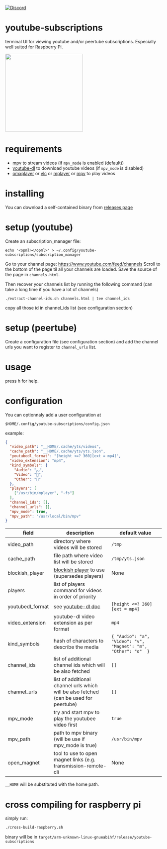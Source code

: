 [![Discord](https://img.shields.io/badge/discord--blue?logo=discord)](https://discord.gg/F684Y8rYwZ)

# youtube-subscriptions

terminal UI for viewing youtube and/or peertube subscriptions.
Especially well suited for Raspberry Pi.

<a href=https://youtu.be/WVZpqXBmB3U>
<img width=250 src="https://asciinema.org/a/6pXhdC6yCrAU7LrtpeUMPhMA0.svg"/>
</a>

# requirements

- [mpv](http://mpv.io) to stream videos (if `mpv_mode` is enabled (default))
- [youtube-dl](https://ytdl-org.github.io/youtube-dl/index.html) to download youtube videos (if `mpv_mode` is disabled)
- [omxplayer](https://www.raspberrypi.org/documentation/raspbian/applications/omxplayer.md) or [vlc](https://www.videolan.org) or [mplayer](http://www.mplayerhq.hu) or [mpv](http://mpv.io) to play videos

# installing

You can download a self-contained binary from [releases page](https://github.com/yazgoo/youtube-subscriptions/releases)

# setup (youtube)

Create an subscription_manager file:

```
echo '<opml></opml>' > ~/.config/youtube-subscriptions/subscription_manager
```

Go to your channel page: https://www.youtube.com/feed/channels
Scroll to the bottom of the page til all your channels are loaded.
Save the source of the page in `channels.html`.

Then recover your channels list by running the following command (can take a long time if you have a lot of channels) 

```
./extract-channel-ids.sh channels.html | tee channel_ids
```

copy all those id in channel_ids list (see configuration section)

# setup (peertube)

Create a configuration file (see configuration section)
and add the channel urls you want to register to `channel_urls` list.

# usage

press h for help.

# configuration

You can optionnaly add a user configuration at

`$HOME/.config/youtube-subscriptions/config.json`

example:

```json
{
  "video_path": "__HOME/.cache/yts/videos",
  "cache_path": "__HOME/.cache/yts/yts.json",
  "youtubedl_format": "[height <=? 360][ext = mp4]",
  "video_extension": "mp4",
  "kind_symbols": {
    "Audio": "ﱘ",
    "Video": "",
    "Other": ""
  },
  "players": [
    ["/usr/bin/mplayer", "-fs"]
  ],
  "channel_ids": [],
  "channel_urls": [],
  "mpv_mode": true,
  "mpv_path": "/usr/local/bin/mpv"
}

```

| field            | description                                                                                         | default value
| ------           | -----------                                                                                         | -------------
| video_path       | directory where videos will be stored                                                               | `/tmp`
| cache_path       | file path where video list will be stored                                                           | `/tmp/yts.json`
| blockish_player  | [blockish player](https://github.com/yazgoo/blockish-player) to use (supersedes players)            | None
| players          | list of players command for videos in order of priority                                             |
| youtubedl_format | see [youtube-dl doc](https://github.com/ytdl-org/youtube-dl/blob/master/README.md#format-selection) | `[height <=? 360][ext = mp4]`
| video_extension  | youtube-dl video extension as per format                                                            | `mp4`
| kind_symbols     | hash of characters to describe the media                                                            | `{ "Audio": "a", "Video": "v", "Magnet": "m", "Other": "o"  }`
| channel_ids      | list of additional channel ids which will be also fetched                                           | `[]`
| channel_urls     | list of additional channel urls which will be also fetched (can be used for peertube)                                           | `[]`
| mpv_mode         | try and start mpv to play the youtubee video first                                                  | `true`
| mpv_path         | path to mpv binary (will be use if mpv_mode is true)                                                | `/usr/bin/mpv`
| open_magnet      | tool to use to open magnet links (e.g. transmission-remote-cli                                      | None

`__HOME` will be substituted with the home path.

# cross compiling for raspberry pi

simply run:

```sh
./cross-build-raspberry.sh
```
binary will be in `target/arm-unknown-linux-gnueabihf/release/youtube-subscriptions`

